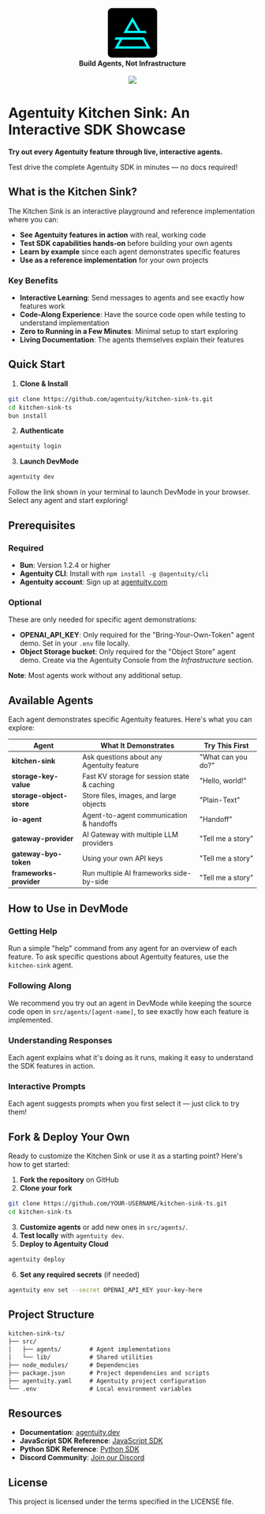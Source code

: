 <div align="center">
    <img src="https://raw.githubusercontent.com/agentuity/cli/refs/heads/main/.github/Agentuity.png" alt="Agentuity" width="100"/> <br/>
    <strong>Build Agents, Not Infrastructure</strong> <br/>
    <br/>
        <a target="_blank" href="https://app.agentuity.com/deploy" alt="Agentuity">
            <img src="https://app.agentuity.com/img/deploy.svg" /> 
        </a>
    <br />
</div>

# Agentuity Kitchen Sink: An Interactive SDK Showcase

**Try out every Agentuity feature through live, interactive agents.**

Test drive the complete Agentuity SDK in minutes — no docs required!

## What is the Kitchen Sink?

The Kitchen Sink is an interactive playground and reference implementation where you can:

- **See Agentuity features in action** with real, working code
- **Test SDK capabilities hands-on** before building your own agents
- **Learn by example** since each agent demonstrates specific features
- **Use as a reference implementation** for your own projects

### Key Benefits
- **Interactive Learning**: Send messages to agents and see exactly how features work
- **Code-Along Experience**: Have the source code open while testing to understand implementation
- **Zero to Running in a Few Minutes**: Minimal setup to start exploring
- **Living Documentation**: The agents themselves explain their features

## Quick Start

1. **Clone & Install**
```bash
git clone https://github.com/agentuity/kitchen-sink-ts.git
cd kitchen-sink-ts
bun install
```

2. **Authenticate**
```bash
agentuity login
```

3. **Launch DevMode**
```bash
agentuity dev
```

Follow the link shown in your terminal to launch DevMode in your browser. Select any agent and start exploring!

## Prerequisites

### Required
- **Bun**: Version 1.2.4 or higher
- **Agentuity CLI**: Install with `npm install -g @agentuity/cli`
- **Agentuity account**: Sign up at [agentuity.com](https://app.agentuity.com/sign-up)

### Optional
These are only needed for specific agent demonstrations:
- **OPENAI_API_KEY**: Only required for the "Bring-Your-Own-Token" agent demo. Set in your `.env` file locally.
- **Object Storage bucket**: Only required for the "Object Store" agent demo. Create via the Agentuity Console from the *Infrastructure* section.

**Note**: Most agents work without any additional setup.

## Available Agents

Each agent demonstrates specific Agentuity features. Here's what you can explore:

| Agent | What It Demonstrates | Try This First |
|-------|---------------------|----------------|
| **kitchen-sink** | Ask questions about any Agentuity feature | "What can you do?" |
| **storage-key-value** | Fast KV storage for session state & caching | "Hello, world!" |
| **storage-object-store** | Store files, images, and large objects | "Plain-Text" |
| **io-agent** | Agent-to-agent communication & handoffs | "Handoff" |
| **gateway-provider** | AI Gateway with multiple LLM providers | "Tell me a story" |
| **gateway-byo-token** | Using your own API keys | "Tell me a story" |
| **frameworks-provider** | Run multiple AI frameworks side-by-side | "Tell me a story" |

## How to Use in DevMode

### Getting Help
Run a simple "help" command from any agent for an overview of each feature. To ask specific questions about Agentuity features, use the `kitchen-sink` agent.

### Following Along
We recommend you try out an agent in DevMode while keeping the source code open in `src/agents/[agent-name]`, to see exactly how each feature is implemented.

### Understanding Responses
Each agent explains what it's doing as it runs, making it easy to understand the SDK features in action.

### Interactive Prompts
Each agent suggests prompts when you first select it — just click to try them!

## Fork & Deploy Your Own

Ready to customize the Kitchen Sink or use it as a starting point? Here's how to get started:

1. **Fork the repository** on GitHub
2. **Clone your fork**
```bash
git clone https://github.com/YOUR-USERNAME/kitchen-sink-ts.git
cd kitchen-sink-ts
```
3. **Customize agents** or add new ones in `src/agents/`.
4. **Test locally** with `agentuity dev`.
5. **Deploy to Agentuity Cloud**
```bash
agentuity deploy
```
6. **Set any required secrets** (if needed)
```bash
agentuity env set --secret OPENAI_API_KEY your-key-here
```

## Project Structure

```text
kitchen-sink-ts/
├── src/
│   ├── agents/        # Agent implementations
│   └── lib/           # Shared utilities
├── node_modules/      # Dependencies
├── package.json       # Project dependencies and scripts
├── agentuity.yaml     # Agentuity project configuration
└── .env               # Local environment variables
```

## Resources

- **Documentation**: [agentuity.dev](https://agentuity.dev)
- **JavaScript SDK Reference**: [JavaScript SDK](https://agentuity.dev/SDKs/javascript)
- **Python SDK Reference**: [Python SDK](https://agentuity.dev/SDKs/python)
- **Discord Community**: [Join our Discord](https://discord.gg/agentuity)

## License

This project is licensed under the terms specified in the LICENSE file.
